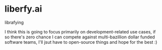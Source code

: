 # liberfy.ai
librafying

I think this is going to focus primarily on development-related use cases, if so there's zero chance I can compete against multi-bazillion dollar funded software teams, I'll jsut have to open-source things and hope for the best :)
